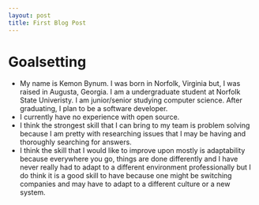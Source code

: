```yaml
---
layout: post
title: First Blog Post
---
```

# Goalsetting
- My name is Kemon Bynum. I was born in Norfolk, Virginia but, I was raised in Augusta, Georgia. I am a undergraduate student at Norfolk State Univeristy. I am junior/senior studying computer science. After graduating, I plan to be a software developer.
- I currently have no experience with open source.
- I think the strongest skill that I can bring to my team is problem solving because I am pretty with researching issues that I may be having and thoroughly searching for answers.
- I think the skill that I would like to improve upon mostly is adaptability because everywhere you go, things are done differently and I have never really had to adapt to a different environment professionally but I do think it is a good skill to have because one might be switching companies and may have to adapt to a different culture or a new system.  

